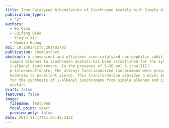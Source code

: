 ```yaml
---
title: Iron-Catalyzed Alkenylation of Isochroman Acetals with Simple Alkenes
publication_types:
  - "2"
authors:
  - Bo Qian
  - Cuifang Qiao
  - Yinjun Xie
  - Hanmin Huang
doi: 10.1002/cctc.201402785
publication: ChemCatChem
abstract: A convenient and efficient iron-catalyzed nucleophilic addition of
  simple alkenes to isochroman acetals has been established for the synthesis of
  1-alkenyl isochromans. In the presence of 5–20 mol % iron(III)
  p-toluenesulfonate, the alkenyl functionalized isochromans were prepared in
  moderate to excellent yields. This transformation provides a novel methodology
  for the synthesis of 1-alkenyl isochromans from simple alkenes and isochroman
  acetals.
draft: false
featured: false
image:
  filename: featured
  focal_point: Smart
  preview_only: false
date: 2014-11-17T11:53:43.243Z
---
```

